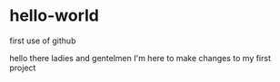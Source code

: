 # hello-world
first use of github

hello there ladies and gentelmen
I'm here to make changes to my first project
